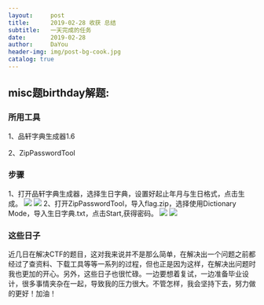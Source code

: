 ```yaml
---
layout:     post
title:      2019-02-28 收获 总结
subtitle:   一天完成的任务
date:       2019-02-28
author:     DaYou
header-img: img/post-bg-cook.jpg
catalog: true
---
```





## misc题birthday解题:


### 所用工具

1、品轩字典生成器1.6


2、ZipPasswordTool

### 步骤
1、打开品轩字典生成器，选择生日字典，设置好起止年月与生日格式，点击生成。
![](https://wx1.sinaimg.cn/mw1024/0079f8Holy1g0mhmlqye3j30gf0gnjrr.jpg)
![](https://wx4.sinaimg.cn/mw1024/0079f8Holy1g0mbp8xhqoj30ao0dz0sw.jpg)
2、打开ZipPasswordTool，导入flag.zip，选择使用Dictionary Mode，导入生日字典.txt，点击Start,获得密码。
![](https://wx2.sinaimg.cn/mw1024/0079f8Holy1g0mbmrsu2nj30ev0b3gly.jpg)
![](https://wx2.sinaimg.cn/mw1024/0079f8Holy1g0mbmrudehj30ev0b3dgg.jpg)

### 这些日子

近几日在解决CTF的题目，这对我来说并不是那么简单，在解决出一个问题之前都经过了查资料、下载工具等等一系列的过程，但也正是因为这样，在解决出问题时我也更加的开心。另外，这些日子也很忙碌。一边要想着复试，一边准备毕业设计，很多事情夹杂在一起，导致我的压力很大。不管怎样，我会坚持下去，努力做的更好！加油！

